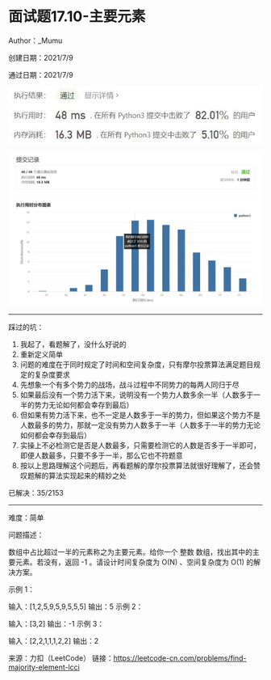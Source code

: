 # 面试题17.10-主要元素

Author：_Mumu

创建日期：2021/7/9

通过日期：2021/7/9

![](https://github.com/Mumulhy/LeetCode/blob/master/面试题17.10-主要元素/通过截图2.jpg)

![](https://github.com/Mumulhy/LeetCode/blob/master/面试题17.10-主要元素/通过截图1.jpg)

*****

踩过的坑：

1. 我起了，看题解了，没什么好说的
2. 重新定义简单
3. 问题的难度在于同时规定了时间和空间复杂度，只有摩尔投票算法满足题目规定的复杂度要求
4. 先想象一个有多个势力的战场，战斗过程中不同势力的每两人同归于尽
5. 如果最后没有一个势力活下来，说明没有一个势力人数多余一半（人数多于一半的势力无论如何都会幸存到最后）
6. 但如果有势力活下来，也不一定是人数多于一半的势力，但如果这个势力不是人数最多的势力，那就一定没有势力人数多于一半（人数多于一半的势力无论如何都会幸存到最后）
7. 实操上不必检测它是否是人数最多，只需要检测它的人数是否多于一半即可，即便人数最多，只要不多于一半，那么它也不符题意
8. 按以上思路理解这个问题后，再看题解的摩尔投票算法就很好理解了，还会赞叹题解的算法实现起来的精妙之处

已解决：35/2153

*****

难度：简单

问题描述：

数组中占比超过一半的元素称之为主要元素。给你一个 整数 数组，找出其中的主要元素。若没有，返回 -1 。请设计时间复杂度为 O(N) 、空间复杂度为 O(1) 的解决方案。

 

示例 1：

输入：[1,2,5,9,5,9,5,5,5]
输出：5
示例 2：

输入：[3,2]
输出：-1
示例 3：

输入：[2,2,1,1,1,2,2]
输出：2

来源：力扣（LeetCode）
链接：https://leetcode-cn.com/problems/find-majority-element-lcci